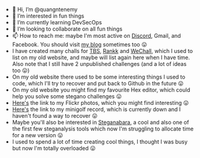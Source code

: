 - 👋 Hi, I’m @quangntenemy
- 👀 I’m interested in fun things
- 🌱 I’m currently learning DevSecOps
- 💞️ I’m looking to collaborate on all fun things
- 📫 How to reach me: maybe I'm most active on [Discord](https://discord.gg/c9rAJvbRWn), Gmail, and Facebook. You should visit [my blog](https://quangntenemy.blogspot.com/) sometimes too 😛
- I have created many challs for [TBS](https://www.bright-shadows.net/), [Rankk](https://www.rankk.org/) and [WeChall](https://www.wechall.net/), which I used to list on my old website, and maybe will list again here when I have time. Also note that I still have 2 unpublished challenges (and a lot of ideas too 😛)
- On my old website there used to be some interesting things I used to code, which I'll try to recover and put back to Github in the future 😛
- On my old website you might find my favourite Hex editor, which could help you solve some stegano challenges 😛
- [Here's](https://www.flickr.com/photos/22823442@N02/) the link to my Flickr photos, which you might find interesting 😛
- [Here's](http://www.geocities.com/quangntenemy/best2.jpg) the link to my minigolf record, which is currently down and I haven't found a way to recover 😛
- Maybe you'll also be interested in [Steganabara](https://github.com/quangntenemy/Steganabara), a cool and also one of the first few steganalysis tools which now I'm struggling to allocate time for a new version 😛
- I used to spend a lot of time creating cool things, I thought I was busy but now I'm totally overloaded 😛

<!---
quangntenemy/quangntenemy is a ✨ special ✨ repository because its `README.md` (this file) appears on your GitHub profile.
You can click the Preview link to take a look at your changes.
--->
